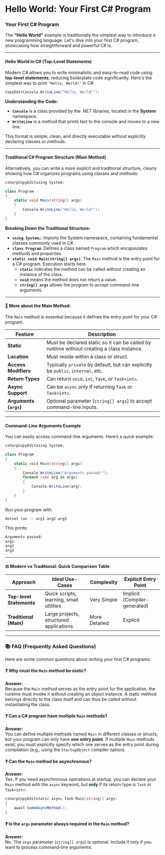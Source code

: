 # Hello World: Your First C# Program

### Your First C# Program

The **"Hello World"** example is traditionally the simplest way to introduce a new programming language. Let's dive into your first C# program, showcasing how straightforward and powerful C# is.

***

#### Hello World in C# (Top-Level Statements)

Modern C# allows you to write minimalistic and easy-to-read code using **top-level statements**, reducing boilerplate code significantly. Here's the simplest way to print `"Hello, World!"` in C#:

```csharp
CopyEditConsole.WriteLine("Hello, World!");
```

**Understanding the Code:**

* **`Console`** is a class provided by the .NET libraries, located in the **System** namespace.
* **`WriteLine`** is a method that prints text to the console and moves to a new line.

This format is simple, clean, and directly executable without explicitly declaring classes or methods.

***

#### Traditional C# Program Structure (Main Method)

Alternatively, you can write a more explicit and traditional structure, clearly showing how C# organizes programs using classes and methods:

```csharp
csharpCopyEditusing System;

class Program
{
    static void Main(string[] args)
    {
        Console.WriteLine("Hello, World!");
    }
}
```

**Breaking Down the Traditional Structure:**

* **`using System;`**: Imports the System namespace, containing fundamental classes commonly used in C#.
* **`class Program`**: Defines a class named `Program` which encapsulates methods and properties.
* **`static void Main(string[] args)`**: The `Main` method is the entry point for a C# program. Execution starts here.
  * **`static`** indicates the method can be called without creating an instance of the class.
  * **`void`** means the method does not return a value.
  * **`string[] args`** allows the program to accept command-line arguments.

***

#### 📌 More about the Main Method:

The `Main` method is essential because it defines the entry point for your C# program.

| Feature                | Description                                                                               |
| ---------------------- | ----------------------------------------------------------------------------------------- |
| **Static**             | Must be declared static so it can be called by runtime without creating a class instance. |
| **Location**           | Must reside within a class or struct.                                                     |
| **Access Modifiers**   | Typically `private` by default, but can explicitly be `public`, `internal`, etc.          |
| **Return Types**       | Can return `void`, `int`, `Task`, or `Task<int>`.                                         |
| **Async Support**      | Can be `async` only if returning `Task` or `Task<int>`.                                   |
| **Arguments (`args`)** | Optional parameter (`string[] args`) to accept command-line inputs.                       |

***

#### Command-Line Arguments Example

You can easily access command-line arguments. Here’s a quick example:

```csharp
csharpCopyEditusing System;

class Program
{
    static void Main(string[] args)
    {
        Console.WriteLine("Arguments passed:");
        foreach (var arg in args)
        {
            Console.WriteLine(arg);
        }
    }
}
```

Run your program with:

```shell
dotnet run -- arg1 arg2 arg3
```

This prints:

```sh
Arguments passed:
arg1
arg2
arg3
```

***

#### ⚖️ Modern vs Traditional: Quick Comparison Table

| Approach                 | Ideal Use-Cases                          | Complexity    | Explicit Entry Point          |
| ------------------------ | ---------------------------------------- | ------------- | ----------------------------- |
| **Top-level Statements** | Quick scripts, learning, small utilities | Very Simple   | Implicit (Compiler-generated) |
| **Traditional (Main)**   | Large projects, structured applications  | More Detailed | Explicit                      |

***

### 📚 FAQ (Frequently Asked Questions)

Here are some common questions about writing your first C# programs:

#### ❓ **Why must the `Main` method be static?**

**Answer:**\
Because the `Main` method serves as the entry point for the application, the runtime must invoke it without creating an object instance. A static method belongs directly to the class itself and can thus be called without instantiating the class.

#### ❓ **Can a C# program have multiple `Main` methods?**

**Answer:**\
You can define multiple methods named `Main` in different classes or structs, but your program can only have **one entry point**. If multiple `Main` methods exist, you must explicitly specify which one serves as the entry point during compilation (e.g., using the `StartupObject` compiler option).

#### ❓ **Can the `Main` method be asynchronous?**

**Answer:**\
Yes. If you need asynchronous operations at startup, you can declare your `Main` method with the `async` keyword, but **only** if its return type is `Task` or `Task<int>`:

```csharp
csharpCopyEditstatic async Task Main(string[] args)
{
    await SomeAsyncMethod();
}
```

#### ❓ **Is the `args` parameter always required in the `Main` method?**

**Answer:**\
No. The `args` parameter (`string[] args`) is optional. Include it only if you want to process command-line arguments.

